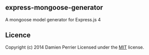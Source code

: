 ## express-mongoose-generator

A mongoose model generator for Express.js 4

## Licence

Copyright (c) 2014 Damien Perrier
Licensed under the [MIT](LICENSE) license.
